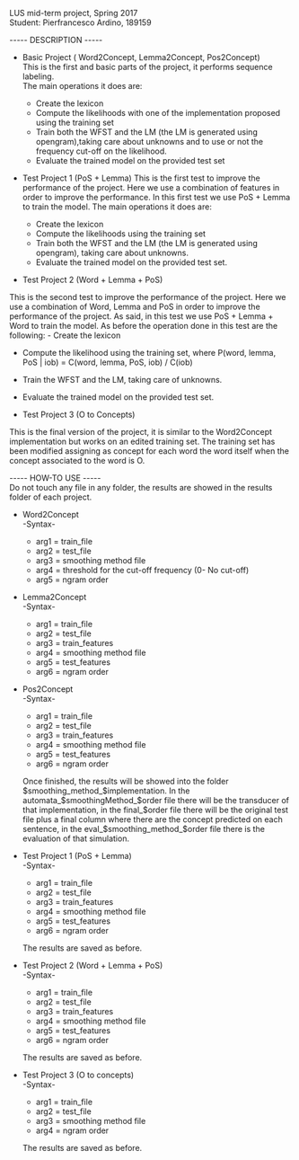 LUS mid-term project, Spring 2017 <br />
Student: Pierfrancesco Ardino, 189159 <br />

----- DESCRIPTION ----- <br />
- Basic Project ( Word2Concept, Lemma2Concept, Pos2Concept) <br />
  This is the first and basic parts of the project, it performs sequence labeling. <br />
   The main operations it does are: <br />
   - Create the lexicon <br />
   - Compute the likelihoods with one of the implementation proposed <br />
   using the training set
   - Train both the WFST and the LM (the LM is generated using opengram),taking care about unknowns and to use or not the frequency cut-off on the likelihood.
   - Evaluate the trained model on the provided test set <br />

- Test Project 1 (PoS + Lemma)
   This is the first test to improve the performance of the project. Here we use a combination of features in order to improve the performance.
   In this first test we use PoS + Lemma to train the model.
   The main operations it does are:
   - Create the lexicon
   - Compute the likelihoods using the training set
   - Train both the WFST and the LM (the LM is generated using opengram), taking care about unknowns.
   - Evaluate the trained model on the provided test set.

- Test Project 2 (Word + Lemma + PoS)

This is the second test to improve the performance of the project. Here we use a combination of Word, Lemma and PoS in order to improve the performance of the project.
    As said, in this test we use PoS + Lemma + Word to train the model.
    As before the operation done in this test are the following:
    - Create the lexicon
   - Compute the likelihood using the training set, where P(word, lemma, PoS | iob) = C(word, lemma, PoS, iob) / C(iob)
   - Train the WFST and the LM, taking care of unknowns.
   - Evaluate the trained model on the provided test set.

- Test Project 3 (O to Concepts)

This is the final version of the project, it is similar to the Word2Concept implementation but works on an edited training set.
The training set has been modified assigning as concept for each word the word itself when the concept associated to the word is O.

----- HOW-TO USE ----- <br />
Do not touch any file in any folder, the results are showed in the results folder of each project. 
- Word2Concept <br />
   -Syntax- <br />
   - arg1 = train_file <br />
   - arg2 = test_file <br />
   - arg3 = smoothing method file <br />
   - arg4 = threshold for the cut-off frequency (0- No cut-off) <br />
   - arg5 = ngram order<br />
- Lemma2Concept <br />
   -Syntax- <br />
   - arg1 = train_file <br />
   - arg2 = test_file <br />
   - arg3 = train_features <br />
   - arg4 = smoothing method file <br />
   - arg5 = test_features <br />
   - arg6 = ngram order<br />
- Pos2Concept <br />
   -Syntax- <br />
   - arg1 = train_file <br />
   - arg2 = test_file <br />
   - arg3 = train_features <br />
   - arg4 = smoothing method file <br />
   - arg5 = test_features <br />
   - arg6 = ngram order<br />


   Once finished, the results will be showed into the folder $smoothing_method_$implementation.
   In the automata_$smoothingMethod_$order file there will be the transducer of that implementation, in the final_$order file there will be the
    original test file plus a final column where there are the concept predicted on each sentence, in the eval_$smoothing_method_$order file there is the evaluation of that simulation.

- Test Project 1 (PoS + Lemma) <br />
   -Syntax- <br />
   - arg1 = train_file <br />
   - arg2 = test_file <br />
   - arg3 = train_features <br />
   - arg4 = smoothing method file <br />
   - arg5 = test_features <br />
   - arg6 = ngram order<br />

    The results are saved as before.

- Test Project 2 (Word + Lemma + PoS) <br />
   -Syntax- <br />
   - arg1 = train_file <br />
   - arg2 = test_file <br />
   - arg3 = train_features <br />
   - arg4 = smoothing method file <br />
   - arg5 = test_features <br />
   - arg6 = ngram order<br />

    The results are saved as before.

- Test Project 3 (O to concepts) <br />
   -Syntax- <br />
   - arg1 = train_file <br />
   - arg2 = test_file <br />
   - arg3 = smoothing method file <br />
   - arg4 = ngram order<br />

    The results are saved as before.


